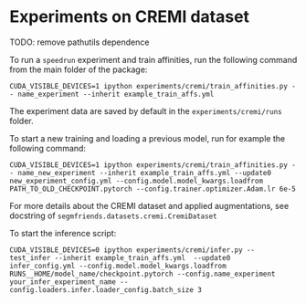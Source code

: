 # Experiments on CREMI dataset
TODO: remove pathutils dependence

To run a `speedrun` experiment and train affinities, run the following command from the main folder of the package:

`CUDA_VISIBLE_DEVICES=1 ipython experiments/cremi/train_affinities.py -- name_experiment --inherit example_train_affs.yml`

The experiment data are saved by default in the `experiments/cremi/runs` folder.

To start a new training and loading a previous model, run for example the following command:

`CUDA_VISIBLE_DEVICES=1 ipython experiments/cremi/train_affinities.py -- name_new_experiment --inherit example_train_affs.yml
  --update0 new_experiment_config.yml --config.model.model_kwargs.loadfrom PATH_TO_OLD_CHECKPOINT.pytorch --config.trainer.optimizer.Adam.lr 6e-5`

For more details about the CREMI dataset and applied augmentations, see docstring of `segmfriends.datasets.cremi.CremiDataset`


To start the inference script:

`CUDA_VISIBLE_DEVICES=0 ipython experiments/cremi/infer.py -- test_infer --inherit example_train_affs.yml 
--update0 infer_config.yml --config.model.model_kwargs.loadfrom RUNS__HOME/model_name/checkpoint.pytorch --config.name_experiment your_infer_experiment_name --config.loaders.infer.loader_config.batch_size 3`

